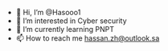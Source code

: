 - 👋 Hi, I’m @Hasooo1
- 👀 I’m interested in Cyber security
- 🌱 I’m currently learning PNPT
- 📫 How to reach me hassan.zh@outlook.sa

